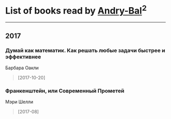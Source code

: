 # List of books read by [Andry-Bal](https://plus.google.com/109232883876697421544)<sup>2</sup>
---

## 2017

### Думай как математик. Как решать любые задачи быстрее и эффективнее
Барбара Оакли
> [2017-10-20] 


### Франкенштейн, или Современный Прометей
Мэри Шелли
> [2017-08] 



